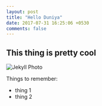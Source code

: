 ```yaml
---
layout: post
title: "Hello Duniya"
date: 2017-07-31 16:25:06 +0530
comments: false
---
```


## This thing is pretty cool

![Jekyll Photo](https://upload.wikimedia.org/wikipedia/en/d/d9/Jekyll_2007_title_card.jpg)

Things to remember:
+ thing 1
+ thing 2
